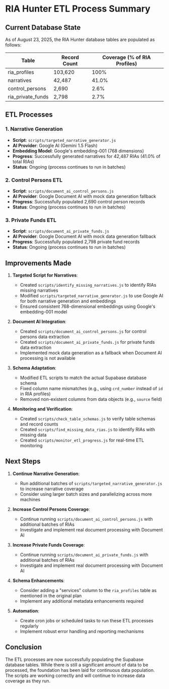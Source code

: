 # RIA Hunter ETL Process Summary

## Current Database State

As of August 23, 2025, the RIA Hunter database tables are populated as follows:

| Table | Record Count | Coverage (% of RIA Profiles) |
|-------|-------------|------------------------------|
| ria_profiles | 103,620 | 100% |
| narratives | 42,487 | 41.0% |
| control_persons | 2,690 | 2.6% |
| ria_private_funds | 2,798 | 2.7% |

## ETL Processes

### 1. Narrative Generation
- **Script**: `scripts/targeted_narrative_generator.js`
- **AI Provider**: Google AI (Gemini 1.5 Flash)
- **Embedding Model**: Google's embedding-001 (768 dimensions)
- **Progress**: Successfully generated narratives for 42,487 RIAs (41.0% of total RIAs)
- **Status**: Ongoing (process continues to run in batches)

### 2. Control Persons ETL
- **Script**: `scripts/document_ai_control_persons.js`
- **AI Provider**: Google Document AI with mock data generation fallback
- **Progress**: Successfully populated 2,690 control person records
- **Status**: Ongoing (process continues to run in batches)

### 3. Private Funds ETL
- **Script**: `scripts/document_ai_private_funds.js`
- **AI Provider**: Google Document AI with mock data generation fallback
- **Progress**: Successfully populated 2,798 private fund records
- **Status**: Ongoing (process continues to run in batches)

## Improvements Made

1. **Targeted Script for Narratives**:
   - Created `scripts/identify_missing_narratives.js` to identify RIAs missing narratives
   - Modified `scripts/targeted_narrative_generator.js` to use Google AI for both narrative generation and embeddings
   - Ensured consistent 768-dimensional embeddings using Google's embedding-001 model

2. **Document AI Integration**:
   - Created `scripts/document_ai_control_persons.js` for control persons data extraction
   - Created `scripts/document_ai_private_funds.js` for private funds data extraction
   - Implemented mock data generation as a fallback when Document AI processing is not available

3. **Schema Adaptation**:
   - Modified ETL scripts to match the actual Supabase database schema
   - Fixed column name mismatches (e.g., using `crd_number` instead of `id` in RIA profiles)
   - Removed non-existent columns from data objects (e.g., `source` field)

4. **Monitoring and Verification**:
   - Created `scripts/check_table_schemas.js` to verify table schemas and record counts
   - Created `scripts/find_missing_data_rias.js` to identify RIAs with missing data
   - Created `scripts/monitor_etl_progress.js` for real-time ETL monitoring

## Next Steps

1. **Continue Narrative Generation**:
   - Run additional batches of `scripts/targeted_narrative_generator.js` to increase narrative coverage
   - Consider using larger batch sizes and parallelizing across more machines

2. **Increase Control Persons Coverage**:
   - Continue running `scripts/document_ai_control_persons.js` with additional batches of RIAs
   - Investigate and implement real document processing with Document AI

3. **Increase Private Funds Coverage**:
   - Continue running `scripts/document_ai_private_funds.js` with additional batches of RIAs
   - Investigate and implement real document processing with Document AI

4. **Schema Enhancements**:
   - Consider adding a "services" column to the `ria_profiles` table as mentioned in the original plan
   - Implement any additional metadata enhancements required

5. **Automation**:
   - Create cron jobs or scheduled tasks to run these ETL processes regularly
   - Implement robust error handling and reporting mechanisms

## Conclusion

The ETL processes are now successfully populating the Supabase database tables. While there is still a significant amount of data to be processed, the foundation has been laid for continuous data population. The scripts are working correctly and will continue to increase data coverage as they run.